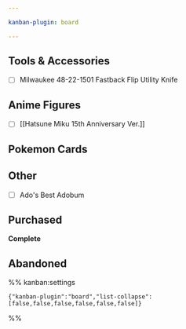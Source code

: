 ```yaml
---

kanban-plugin: board

---
```


## Tools & Accessories

- [ ] Milwaukee 48-22-1501 Fastback Flip Utility Knife


## Anime Figures

- [ ] [[Hatsune Miku 15th Anniversary Ver.]]


## Pokemon Cards



## Other

- [ ] Ado's Best Adobum


## Purchased

**Complete**


## Abandoned





%% kanban:settings
```
{"kanban-plugin":"board","list-collapse":[false,false,false,false,false,false]}
```
%%